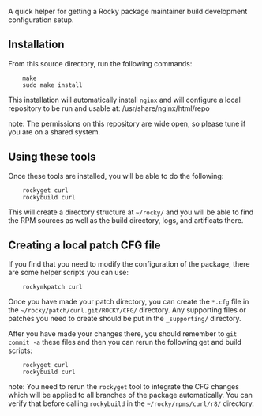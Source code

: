 A quick helper for getting a Rocky package maintainer build development
configuration setup.

## Installation
From this source directory, run the following commands:


```
    make
    sudo make install
```

This installation will automatically install `nginx` and will configure a
local repository to be run and usable at: /usr/share/nginx/html/repo

note: The permissions on this repository are wide open, so please tune if
you are on a shared system.


## Using these tools
Once these tools are installed, you will be able to do the following:

```
    rockyget curl
    rockybuild curl
```

This will create a directory structure at `~/rocky/` and you will be able
to find the RPM sources as well as the build directory, logs, and
artificats there.

## Creating a local patch CFG file
If you find that you need to modify the configuration of the package, there
are some helper scripts you can use:

```
    rockymkpatch curl
```

Once you have made your patch directory, you can create the `*.cfg` file in
the `~/rocky/patch/curl.git/ROCKY/CFG/` directory. Any supporting files or
patches you need to create should be put in the `_supporting/` directory.

After you have made your changes there, you should remember to `git commit -a`
these files and then you can rerun the following get and build scripts:
```
    rockyget curl
    rockybuild curl
```

note: You need to rerun the `rockyget` tool to integrate the CFG changes which
will be applied to all branches of the package automatically. You can verify
that before calling `rockybuild` in the `~/rocky/rpms/curl/r8/` directory.
